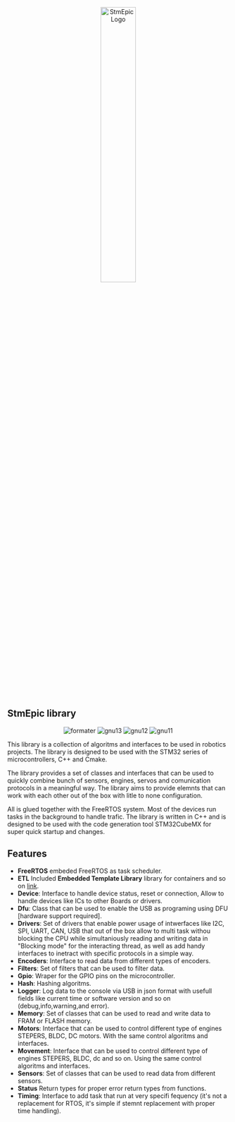 <p align="center">
  <img src="https://stmepic.nihilia.xyz/stmepic-high-resolution-logo-transparent.webp" alt="StmEpic Logo" width="40%"/>
</p>

## StmEpic library

<p align="center">
  <img src="https://github.com/X-Lemon-X/StmEpic/actions/workflows/formater.yml/badge.svg?branch=main" alt="formater"/>
  <img src="https://github.com/X-Lemon-X/StmEpic/actions/workflows/build_gnu_arm13.yml/badge.svg?branch=main" alt="gnu13"/>
  <img src="https://github.com/X-Lemon-X/StmEpic/actions/workflows/build_gnu_arm12.yml/badge.svg?branch=main" alt="gnu12"/>
  <img src="https://github.com/X-Lemon-X/StmEpic/actions/workflows/build_gnu_arm11.yml/badge.svg?branch=main" alt="gnu11"/>
</p>

This library is a collection of algoritms and interfaces to be used in robotics projects. The library is designed to be used with the STM32 series of microcontrollers, C++ and Cmake.

The library provides a set of classes and interfaces that can be used to quickly combine bunch of sensors, engines, servos and comunication protocols in a meaningful way. The library aims to provide elemnts that can work with each other out of the box with litle to none configuration.

All is glued together with the FreeRTOS system. Most of the devices run tasks in the background to handle trafic.
The library is written in C++ and is designed to be used with the code generation tool STM32CubeMX for super quick startup and changes.

## Features

- **FreeRTOS** embeded FreeRTOS as task scheduler.
- **ETL** Included **Embedded Template Library** library for containers and so on [link](https://github.com/ETLCPP/etl).
- **Device**: Interface to handle device status, reset or connection, Allow to handle devices like ICs to other Boards or drivers.
- **Dfu**: Class that can be used to enable the USB as programing using DFU [hardware support required].
- **Drivers**: Set of drivers that enable power usage of intwerfaces like I2C, SPI, UART, CAN, USB that out of the box allow to
  multi task withou blocking the CPU while simultaniously reading and writing data in "Blocking mode" for the interacting thread, as well as add handy interfaces to inetract with specific protocols in a simple way.
- **Encoders**: Interface to read data from different types of encoders.
- **Filters**: Set of filters that can be used to filter data.
- **Gpio**: Wraper for the GPIO pins on the microcontroller.
- **Hash**: Hashing algoritms.
- **Logger**: Log data to the console via USB in json format with usefull fields like current time or software version and so on (debug,info,warning,and error).
- **Memory**: Set of classes that can be used to read and write data to FRAM or FLASH memory.
- **Motors**: Interface that can be used to control different type of engines STEPERS, BLDC, DC motors. With the same control algoritms and interfaces.
- **Movement**: Interface that can be used to control different type of engines STEPERS, BLDC, dc and so on. Using the same control algoritms and interfaces.
- **Sensors**: Set of classes that can be used to read data from different sensors.
- **Status** Return types for proper error return types from functions.
- **Timing**: Interface to add task that run at very specifi fequency (it's not a replacement for RTOS, it's simple if stemnt replacement with proper time handling).
